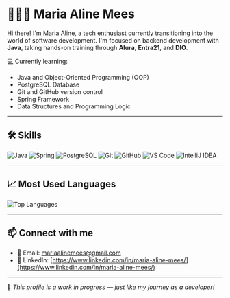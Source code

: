 # 🧑🏻‍💻 Maria Aline Mees

Hi there! I'm Maria Aline, a tech enthusiast currently transitioning into the world of software development. I'm focused on backend development with **Java**, taking hands-on training through **Alura**, **Entra21**, and **DIO**.

💻 Currently learning:
- Java and Object-Oriented Programming (OOP)
- PostgreSQL Database
- Git and GitHub version control
- Spring Framework
- Data Structures and Programming Logic

---

## 🛠️ Skills

![Java](https://img.shields.io/badge/Java-ED8B00?style=for-the-badge&logo=java&logoColor=white)
![Spring](https://img.shields.io/badge/Spring-6DB33F?style=for-the-badge&logo=spring&logoColor=white)
![PostgreSQL](https://img.shields.io/badge/PostgreSQL-4169E1?style=for-the-badge&logo=postgresql&logoColor=white)
![Git](https://img.shields.io/badge/Git-F05032?style=for-the-badge&logo=git&logoColor=white)
![GitHub](https://img.shields.io/badge/GitHub-100000?style=for-the-badge&logo=github&logoColor=white)
![VS Code](https://img.shields.io/badge/VS%20Code-007ACC?style=for-the-badge&logo=visual-studio-code&logoColor=white)
![IntelliJ IDEA](https://img.shields.io/badge/IntelliJ_IDEA-000000?style=for-the-badge&logo=intellij-idea&logoColor=white)

---

## 📈 Most Used Languages

![Top Languages](https://github-readme-stats.vercel.app/api/top-langs/?username=MariaAlineMees&layout=compact&theme=dracula)

---

## 📫 Connect with me

- 📧 Email: [mariaalinemees@gmail.com](mailto:mariaalinemees@gmail.com)
- 💼 LinkedIn: [https://www.linkedin.com/in/maria-aline-mees/](https://www.linkedin.com/in/maria-aline-mees/)

---

📝 *This profile is a work in progress — just like my journey as a developer!*
